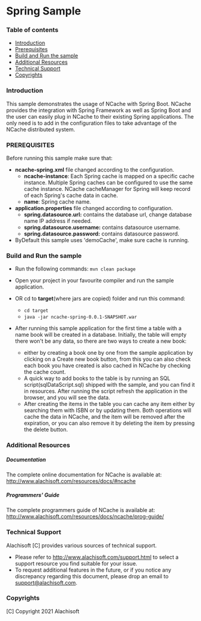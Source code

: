 # Spring Sample

### Table of contents

* [Introduction](#introduction)
* [Prerequisites](#prerequisites)
* [Build and Run the sample](#build-and-run-the-sample)
* [Additional Resources](#additional-resources)
* [Technical Support](#technical-support)
* [Copyrights](#copyrights)

### Introduction

This sample demonstrates the usage of NCache with Spring Boot.
NCache provides the integration with Spring Framework as well as Spring Boot and the user can easily plug in NCache to 
their existing Spring applications. The only need is to add in the configuration files to take advantage of the NCache 
distributed system.

### PREREQUISITES

Before running this sample make sure that:
- **ncache-spring.xml** file changed according to the configuration.
  - **ncache-instance**: Each Spring cache is mapped on a specific cache instance. Multiple Spring caches can be
    configured to use the same cache instance. NCache cacheManager for Spring will keep record of each Spring's
    cache data in cache.
  - **name**: Spring cache name.
- **application.properties** file changed according to configuration.
  - **spring.datasource.url:** contains the database url, change database name IP address if needed.
  - **spring.datasource.username:** contains datasource username. 
  - **spring.datasource.password:** contains datasource password.
- ByDefault this sample uses 'demoCache', make sure cache is running.
### Build and Run the sample

- Run the following commands:
  ``` mvn clean package ```
- Open your project in your favourite compiler and run the sample application.
- OR cd to **target**(where jars are copied) folder and run this command:
  - ``` cd target ```
  - ``` java -jar ncache-spring-0.0.1-SNAPSHOT.war ```
  
- After running this sample application for the first time a table with a name book will be created in a 
  database. Initially, the table will empty there won't be any data, so there are two ways to create a new book:
  - either by creating a book one by one from the sample application by clicking on a Create new book button, 
    from this you can also check each book you have created is also cached in NCache by checking the cache count.
  - A quick way to add books to the table is by running an SQL script(sqlDataScript.sql) shipped with the sample, 
    and you can find it in resources. After running the script refresh the application in the browser, and you will 
    see the data.
  - After creating the items in the table you can cache any item either by searching them with ISBN or by updating 
    them. Both operations will cache the data in NCache, and the item will be removed after the expiration, or you 
    can also remove it by deleting the item by pressing the delete button.

### Additional Resources

##### Documentation
The complete online documentation for NCache is available at:
http://www.alachisoft.com/resources/docs/#ncache

##### Programmers' Guide
The complete programmers guide of NCache is available at:
http://www.alachisoft.com/resources/docs/ncache/prog-guide/

### Technical Support

Alachisoft [C] provides various sources of technical support.

- Please refer to http://www.alachisoft.com/support.html to select a support resource you find suitable for your issue.
- To request additional features in the future, or if you notice any discrepancy regarding this document, please drop an email to [support@alachisoft.com](mailto:support@alachisoft.com).

### Copyrights

[C] Copyright 2021 Alachisoft 